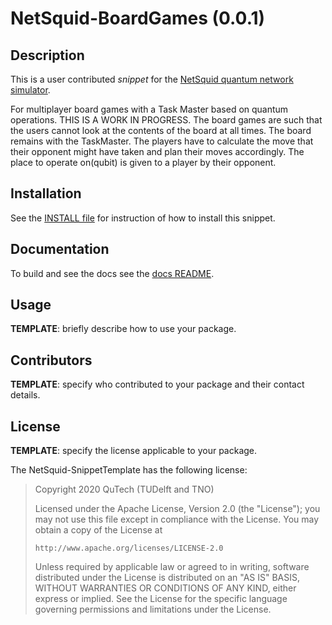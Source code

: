 NetSquid-BoardGames (0.0.1)
================================

Description
-----------

This is a user contributed _snippet_ for the [NetSquid quantum network simulator](https://netsquid.org).

For multiplayer board games with a Task Master based on quantum operations. THIS IS A WORK IN PROGRESS.
The board games are such that the users cannot look at the contents of the board at all times. The board remains with the TaskMaster. The players have to calculate the move that their opponent might have taken and plan their moves accordingly. The place to operate on(qubit) is given to a player by their opponent. 

Installation
------------

See the [INSTALL file](INSTALL.md) for instruction of how to install this snippet.

Documentation
-------------

To build and see the docs see the [docs README](docs/README.md).

Usage
-----

**TEMPLATE**: briefly describe how to use your package.

Contributors
------------

**TEMPLATE**: specify who contributed to your package and their contact details.

License
-------

**TEMPLATE**: specify the license applicable to your package.

The NetSquid-SnippetTemplate has the following license:

> Copyright 2020 QuTech (TUDelft and TNO)
>
>   Licensed under the Apache License, Version 2.0 (the "License");
>   you may not use this file except in compliance with the License.
>   You may obtain a copy of the License at
>
>     http://www.apache.org/licenses/LICENSE-2.0
>
>   Unless required by applicable law or agreed to in writing, software
>   distributed under the License is distributed on an "AS IS" BASIS,
>   WITHOUT WARRANTIES OR CONDITIONS OF ANY KIND, either express or implied.
>   See the License for the specific language governing permissions and
>   limitations under the License.
